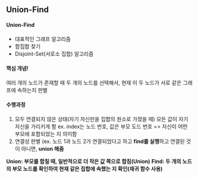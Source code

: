 Union-Find
-----------

#### Union-Find
- 대표적인 그래프 알고리즘
- 합집합 찾기
- Disjoint-Set(서로소 집합) 알고리즘

#### 핵심 개념!
여러 개의 노드가 존재할 때 두 개의 노드를 선택해서, 현재 이 두 노드가 서로 같은 그래프에 속하는지 판별

#### 수행과정
1. 모두 연결되지 않은 상태(자기 자신만을 집합의 원소로 가졌을 떼) 모든 값이 자기 자신을 가리키게 함
ex. index는 노드 번호, 값은 부모 도드 번호 => 자신이 어떤 부모에 포함되었는 지 의미함
2. 연결성 판별 (ex. 노드 1과 노드 2가 연결되었다고 하고 **find를 실행**하고 연결된 것이 아니면, **union 해줌**

**Union: 부모를 합칠 때, 일반적으로 더 작은 값 쪽으로 합침(Union)**
**Find: 두 개의 노드의 부모 노드를 확인하여 현재 같은 집합에 속했는 지 확인(재귀 함수 사용)**
